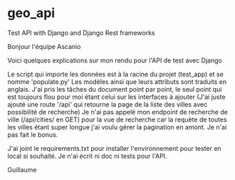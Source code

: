 # geo_api
Test API with Django and Django Rest frameworks

Bonjour l'équipe Ascanio

Voici quelques explications sur mon rendu pour l'API de test avec Django

Le script qui importe les données est à la racine du projet (test_app) et se nomme 'populate.py'
Les modèles ainsi que leurs attributs sont traduits en anglais.
J'ai pris les tâches du document point par point, le seul point qui est toujours flou pour moi étant celui sur les interfaces à ajouter
(J'ai juste ajouté une route '/api' qui retourne la page de la liste des villes avec possibilité de recherche)
Je n'ai pas appelé mon endpoint de recherche de ville (/api/cities/ en GET) pour la vue de recherche car la requète de toutes les villes étant super longue j'ai voulu gérer la pagination en amont.
Je n'ai pas fait le bonus.

J'ai joint le requirements.txt pour installer l'environnement pour tester en local si souhaité.
Je n'ai écrit ni doc ni tests pour l'API.

Guillaume